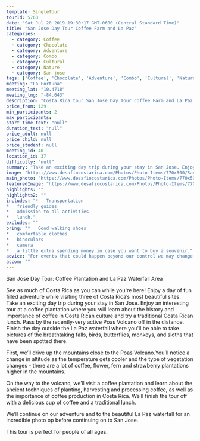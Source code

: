 ```yaml
---
template: SingleTour
tourId: 5763
date: "Sat Jul 20 2019 19:30:17 GMT-0600 (Central Standard Time)"
title: "San Jose Day Tour Coffee Farm and La Paz"
categories: 
  - category: Coffee
  - category: Chocolate
  - category: Adventure
  - category: Combo
  - category: Cultural
  - category: Nature
  - category: San jose
tags: ['Coffee', 'Chocolate', 'Adventure', 'Combo', 'Cultural', 'Nature', 'San jose']
meeting: "La Fortuna"
meeting_lat: "10.4718"
meeting_lng: "-84.643"
description: "Costa Rica tour San Jose Day Tour Coffee Farm and La Paz, id 5763"
price_from: 129
min_participants: 2
max_participants: 
start_time_text: "null"
duration_text: "null"
price_adult: null
price_child: null
price_student: null
meeting_id: 40
location_id: 37
difficulty: "null"
summary: "Take an exciting day trip during your stay in San Jose. Enjoy an interesting tour at a famous coffee plantation where you will learn about the history and importance of coffee in Costa Rican culture and try a traditional Costa Rican lunch. Finish the day outside the La Paz waterfall where you'll be able to take pictures of the breathtaking falls, birds, butterflies, monkeys, and sloths that h..."
image: "https://www.desafiocostarica.com/Photos/Photo-Items/770x500/San-Jose-Day-Tour-Coffee-Farm-Poas-Volcano-La-Paz-1487789136.jpg"
main_photo: "https://www.desafiocostarica.com/Photos/Photo-Items/770x500/San-Jose-Day-Tour-Coffee-Farm-Poas-Volcano-La-Paz-1487789136.jpg"
featuredImage: "https://www.desafiocostarica.com/Photos/Photo-Items/770x500/San-Jose-Day-Tour-Coffee-Farm-Poas-Volcano-La-Paz-1487789136.jpg"
highlights: ""
highlights2: ""
includes: "*   Transportation
*   friendly guides
*   admission to all activities
*   lunch."
excludes: ""
bring: "*   Good walking shoes
*   comfortable clothes
*   binoculars
*   camera
*   a little extra spending money in case you want to buy a souvenir."
advice: "For events that could happen beyond our control we may change to a more-suitable tour with an equal or similar adventure-appeal or offer other tour options so you don't miss out on a fun day in Costa Rica. We reserve the right to cancel a trip due to unfavorable conditions & will only run a tour according to our policies. Full refund is given if (on rare occasion) no tour is run."
accom: ""
---
```

San Jose Day Tour: Coffee Plantation and La Paz Waterfall Area

See as much of Costa Rica as you can while you're here! Enjoy a day of fun filled adventure while visiting three of Costa Rica’s most beautiful sites. Take an exciting day trip during your stay in San Jose. Enjoy an interesting tour at a coffee plantation where you will learn about the history and importance of coffee in Costa Rican culture and try a traditional Costa Rican lunch. Pass by the recently-very active Poas Volcano off in the distance. Finish the day outside the La Paz waterfall where you'll be able to take pictures of the breathtaking falls, birds, butterflies, monkeys, and sloths that have been spotted there.

First, we’ll drive up the mountains close to the Poas Volcano.You’ll notice a change in altitude as the temperature gets cooler and the type of vegetation changes - there are a lot of coffee, flower, fern and strawberry plantations higher in the mountains.

On the way to the volcano, we’ll visit a coffee plantation and learn about the ancient techniques of planting, harvesting and processing coffee, as well as the importance of coffee production in Costa Rica. We’ll finish the tour off with a delicious cup of coffee and a traditional lunch.

We’ll continue on our adventure and to the beautiful La Paz waterfall for an incredible photo op before continuing on to San Jose.

This tour is perfect for people of all ages.